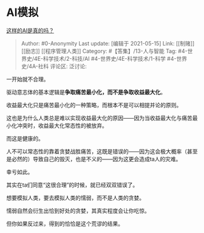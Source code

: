 # AI模拟
[这样的AI是真的吗？](https://www.zhihu.com/question/448931860/answer/1777048791)

> Author: #0-Anonymity
> Last update: [编辑于 2021-05-15]
> Link: [[制赌]] [[励志]] [[程序管理人类]]
> Category:  #【答集】/13-人与智能
> Tag: #4-世界史/4E-科学技术/2-科技/AI #4-世界史/4E-科学技术/1-科学 #4-世界史/4A-社科 
> 评论区:
> 泛讨论:

一开始就不合理。

驱动意志体的基本逻辑是**争取痛苦最小化，而不是争取收益最大化**。

收益最大化只是痛苦最小化的一种策略，而根本不是可以相提并论的原则。

这也是为什么人类总是难以实现收益最大化的原因——因为当收益最大化与痛苦最小化冲突时，收益最大化常态性的被放弃。

而这是健康的。

人不可以常态性的靠着贪婪战胜痛苦，这既是错误的——因为这会极大概率（甚至是必然的）导致自己的毁灭，也是不义的——因为这更会造成ta人的灾难。

幸亏如此。

其实在ta们同意“这很合理”的时候，就已经双双错误了。

想要模拟人类，要去模拟人类的懦弱，而不是人类的贪婪。

懦弱自然会衍生出恰到好处的贪婪，其真实程度会让你吃惊。

但你如果反过来，得到的恰恰是这个荒谬的结果。
